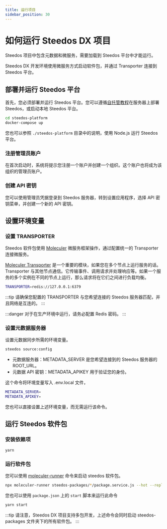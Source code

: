 ```yaml
---
title: 运行项目
sidebar_position: 30
---
```


# 如何运行 Steedos DX 项目

Steedos 项目中包含元数据和微服务，需要加载到 Steedos 平台中才能运行。

Steedos DX 开发环境使用微服务方式启动软件包，并通过 Transporter 连接到 Steedos 平台。

## 部署并运行 Steedos 平台

首先，您必须部署并运行 Steedos 平台。您可以遵循[自托管教程](/deploy/deploy-docker)在服务器上部署 Steedos，或启动本地 Steedos 平台。

```bash
cd steedos-platform
docker-compose up
```

您也可以参照 `./steedos-platform` 目录中的说明，使用 Node.js 运行 Steedos 平台。

### 注册管理员账户

在首次启动时，系统将提示您注册一个账户并创建一个组织。这个账户也将成为该组织的管理员账户。

### 创建 API 密钥

您可以使用管理员凭据登录到 Steedos 服务器，转到设置应用程序，选择 API 密钥菜单，并创建一个新的 API 密钥。

## 设置环境变量

### 设置 TRANSPORTER

Steedos 软件包使用 [Moleculer](https://moleculer.services/docs) 微服务框架操作，通过配置统一的 Transporter 连接微服务。

[Moleculer Transporter](https://moleculer.services/docs/0.14/networking) 是一个重要的模块，如果您在多个节点上运行服务的话。Transporter 与其他节点通信。它传输事件、调用请求并处理响应等。如果一个服务的多个实例在不同的节点上运行，那么请求将在它们之间进行负载均衡。

```bash
TRANSPORTER=redis://127.0.0.1:6379
```
:::tip
请确保您配置的 TRANSPORTER 与您希望连接的 Steedos 服务器匹配，并且网络是互连的。
:::

:::danger
对于在生产环境中运行，请务必配置 Redis 密码。
:::

### 设置元数据服务器

设置元数据同步所需的环境变量。

```bash
steedos source:config
```

- 元数据服务器：METADATA_SERVER 是您希望连接到的 Steedos 服务器的 ROOT_URL。
- 元数据 API 密钥：METADATA_APIKEY 用于验证您的身份。

这个命令将环境变量写入 .env.local 文件，

```bash
METADATA_SERVER=
METADATA_APIKEY=
```

您也可以直接设置上述环境变量，而无需运行该命令。

## 运行 Steedos 软件包

### 安装依赖项

```bash
yarn
```

### 运行软件包

您可以使用 [moleculer-runner](https://moleculer.services/docs/0.14/runner) 命令来启动 steedos 软件包。

```bash
npx moleculer-runner steedos-packages/*/package.service.js --hot --repl
```

您也可以使用 `package.json` 上的 `start` 脚本来运行此命令

```bash
yarn start
```

:::tip
请注意，Steedos DX 项目支持多包开发，上述命令会同时启动 steedos-packages 文件夹下的所有软件包。
:::

